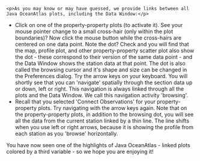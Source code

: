 
	<p>As you may know or may have guessed, we provide links between all Java OceanAtlas plots, including the Data Window:</p>
  <p>
	<ul>
		<li>Click on one of the property-property plots (to activate it). See your mouse pointer change to a small cross-hair (only within the plot boundaries)? Now click the mouse button while the cross-hairs are centered on one data point. Note the dot? Check and you will find that the map, profile plot, and other property-property scatter plot also show the dot - these correspond to their version of the same data point - and the Data Window shows the station data at that point. The dot is also called the browsing cursor and it's shape and size can be changed in the Preferences dialog. Try the arrow keys on your keyboard. You will shortly see that you can 'navigate' spatially through the section data up or down, left or right. This navigation is always linked through all the plots and the Data Window. We call this navigation activity 'browsing'.</li>
		<li>Recall that you selected 'Connect Observations' for your property-property plots. Try navigating with the arrow keys again. Note that on the property-property plots, in addition to the browsing dot, you will see all the data from the current station linked by a thin line. The line shifts when you use left or right arrows, because it is showing the profile from each station as you 'browse' horizontally.</li>
	</ul>
  </p>
	<p>You have now seen one of the highlights of Java OceanAtlas - linked plots colored by a third variable - so we hope you are enjoying it!</p>
